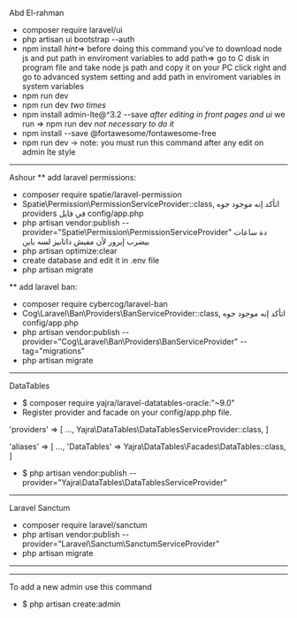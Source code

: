 Abd El-rahman
- composer require laravel/ui
- php artisan ui bootstrap --auth
- npm install    *hint*=> before doing this command you've to download node js and put path in enviroment variables 
		    to add path=> go to C disk in program file and take node js path and copy it 
		                              on your PC click right and go to advanced system setting and add path in enviroment 
			            variables in system variables 
- npm run dev 
- npm run dev 
*two times*
- npm install admin-lte@^3.2 --save
*after editing in front pages and ui* we run => npm run dev *not necessary to do it*
- npm install --save @fortawesome/fontawesome-free
- npm run dev -> note: you must run this command after any edit on admin lte style
------------------------------------------------------------------------------
Ashour
** add laravel permissions:
- composer require spatie/laravel-permission
- Spatie\Permission\PermissionServiceProvider::class, اتأكد إنه موجود جوه providers في فايل config/app.php
- php artisan vendor:publish --provider="Spatie\Permission\PermissionServiceProvider"
دة ساعات بيضرب إيرور لأن مفيش داتابيز لسه باين
- php artisan optimize:clear
- create database and edit it in .env file
- php artisan migrate

** add laravel ban:
- composer require cybercog/laravel-ban
- Cog\Laravel\Ban\Providers\BanServiceProvider::class, اتأكد إنه موجود جوه config/app.php
- php artisan vendor:publish --provider="Cog\Laravel\Ban\Providers\BanServiceProvider" --tag="migrations"
- php artisan migrate
-----------------------------------------------------------------------------------
DataTables
- $ composer require yajra/laravel-datatables-oracle:"~9.0"
- Register provider and facade on your config/app.php file.

'providers' => [
    ...,
    Yajra\DataTables\DataTablesServiceProvider::class,
]

'aliases' => [
    ...,
    'DataTables' => Yajra\DataTables\Facades\DataTables::class,
]
- $ php artisan vendor:publish --provider="Yajra\DataTables\DataTablesServiceProvider"
-------------------------------------------------------------------------------------------
Laravel Sanctum

- composer require laravel/sanctum
- php artisan vendor:publish --provider="Laravel\Sanctum\SanctumServiceProvider"
- php artisan migrate
------------------------------------------------------------------------
---------------------------------------------------------------------------
To add a new admin use this command
- $ php artisan create:admin 